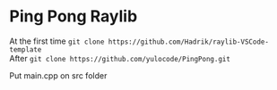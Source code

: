 # Ping Pong Raylib 

At the first time `git clone https://github.com/Hadrik/raylib-VSCode-template ` <br>
After `git clone https://github.com/yulocode/PingPong.git`

Put main.cpp on src folder
